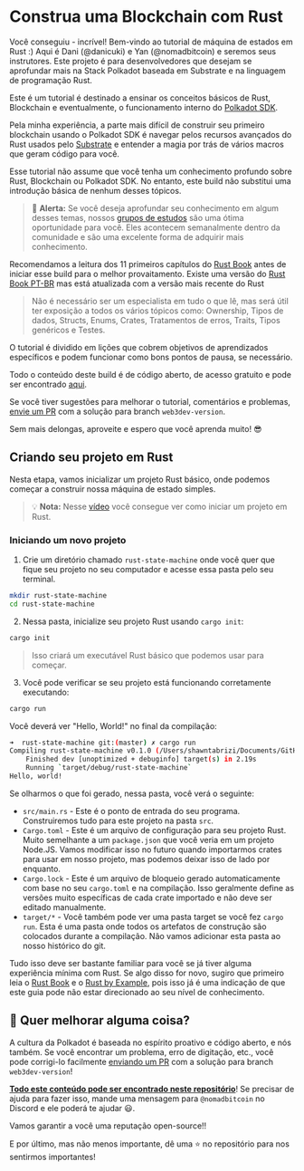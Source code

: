 # Construa uma Blockchain com Rust

Você conseguiu - incrível! Bem-vindo ao tutorial de máquina de estados em Rust :)
Aqui é Dani (@danicuki) e Yan (@nomadbitcoin) e seremos seus instrutores.
Este projeto é para desenvolvedores que desejam se aprofundar mais na Stack Polkadot baseada em Substrate e na linguagem de programação Rust.

Este é um tutorial é destinado a ensinar os conceitos básicos de Rust, Blockchain e eventualmente, o funcionamento interno do [Polkadot SDK](https://github.com/paritytech/polkadot-sdk).

Pela minha experiência, a parte mais difícil de construir seu primeiro blockchain usando o Polkadot SDK é navegar pelos recursos avançados do Rust usados ​​pelo [Substrate](https://github.com/paritytech/polkadot-sdk/tree/master/substrate) e entender a magia por trás de vários macros que geram código para você.

Esse tutorial não assume que você tenha um conhecimento profundo sobre Rust, Blockchain ou Polkadot SDK. No entanto, este build não substitui uma introdução básica de nenhum desses tópicos.

> 🚨 **Alerta:** Se você deseja aprofundar seu conhecimento em algum desses temas, nossos [grupos de estudos](https://www.w3d.community/grupos-de-estudos) são uma ótima oportunidade para você. Eles acontecem semanalmente dentro da comunidade e são uma excelente forma de adquirir mais conhecimento.

Recomendamos a leitura dos 11 primeiros capítulos do [Rust Book](https://doc.rust-lang.org/book/) antes de iniciar esse build para o melhor provaitamento. Existe uma versão do [Rust Book PT-BR](https://rust-br.github.io/rust-book-pt-br/) mas está atualizada com a versão mais recente do Rust

> Não é necessário ser um especialista em tudo o que lê, mas será útil ter exposição a todos os vários tópicos como: Ownership, Tipos de dados, Structs, Enums, Crates, Tratamentos de erros, Traits, Tipos genéricos e Testes.

O tutorial é dividido em lições que cobrem objetivos de aprendizados específicos e podem funcionar como bons pontos de pausa, se necessário.

Todo o conteúdo deste build é de código aberto, de acesso gratuito e pode ser encontrado [aqui](https://github.com/w3b3d3v/rust-state-machine).

Se você tiver sugestões para melhorar o tutorial, comentários e problemas, [envie um PR](https://github.com/w3b3d3v/buildspace-projects/pulls) com a solução para branch `web3dev-version`.

Sem mais delongas, aproveite e espero que você aprenda muito! 😎

## Criando seu projeto em Rust

Nesta etapa, vamos inicializar um projeto Rust básico, onde podemos começar a construir nossa máquina de estado simples.

> 💡 **Nota:** Nesse [vídeo](https://youtu.be/oBfgvUBksg4?si=xUqPPvEGjzY_O5UZ) você consegue ver como iniciar um projeto em Rust.

### Iniciando um novo projeto

1. Crie um diretório chamado `rust-state-machine` onde você quer que fique seu projeto no seu computador e acesse essa pasta pelo seu terminal.

```bash
mkdir rust-state-machine
cd rust-state-machine
```

2. Nessa pasta, inicialize seu projeto Rust usando `cargo init`:

```bash
cargo init
```

> Isso criará um executável Rust básico que podemos usar para começar.

3. Você pode verificar se seu projeto está funcionando corretamente executando:

```bash
cargo run
```

Você deverá ver "Hello, World!" no final da compilação:

```bash
➜  rust-state-machine git:(master) ✗ cargo run
Compiling rust-state-machine v0.1.0 (/Users/shawntabrizi/Documents/GitHub/rust-state-machine)
	Finished dev [unoptimized + debuginfo] target(s) in 2.19s
	Running `target/debug/rust-state-machine`
Hello, world!
```

Se olharmos o que foi gerado, nessa pasta, você verá o seguinte:

- `src/main.rs` - Este é o ponto de entrada do seu programa. Construiremos tudo para este projeto na pasta `src`.
- `Cargo.toml` - Este é um arquivo de configuração para seu projeto Rust. Muito semelhante a um `package.json` que você veria em um projeto Node.JS. Vamos modificar isso no futuro quando importarmos crates para usar em nosso projeto, mas podemos deixar isso de lado por enquanto.
- `Cargo.lock` - Este é um arquivo de bloqueio gerado automaticamente com base no seu `cargo.toml` e na compilação. Isso geralmente define as versões muito específicas de cada crate importado e não deve ser editado manualmente.
- `target/*` -  Você também pode ver uma pasta target se você fez `cargo run`. Esta é uma pasta onde todos os artefatos de construção são colocados durante a compilação. Não vamos adicionar esta pasta ao nosso histórico do git.

Tudo isso deve ser bastante familiar para você se já tiver alguma experiência mínima com Rust. Se algo disso for novo, sugiro que primeiro leia o [Rust Book](https://doc.rust-lang.org/book/) e o [Rust by Example](https://doc.rust-lang.org/rust-by-example/), pois isso já é uma indicação de que este guia pode não estar direcionado ao seu nível de conhecimento.

## 🤘 Quer melhorar alguma coisa?

A cultura da Polkadot é baseada no espírito proativo e código aberto, e nós também. Se você encontrar um problema, erro de digitação, etc., você pode corrigi-lo facilmente [enviando um PR](https://github.com/w3b3d3v/buildspace-projects/pulls) com a solução para branch `web3dev-version`!


**[Todo este conteúdo pode ser encontrado neste repositório](https://github.com/w3b3d3v/buildspace-projects/tree/web3dev-version)**! Se precisar de ajuda para fazer isso, mande uma mensagem para `@nomadbitcoin` no Discord e ele poderá te ajudar 😃.

Vamos garantir a você uma reputação open-source!!

E por último, mas não menos importante, dê uma ⭐ no repositório para nos sentirmos importantes!
